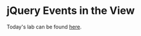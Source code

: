 # jQuery Events in the View
Today's lab can be found [here](https://github.com/codefellows-seattle-301d4/03-jQuery-and-events).
